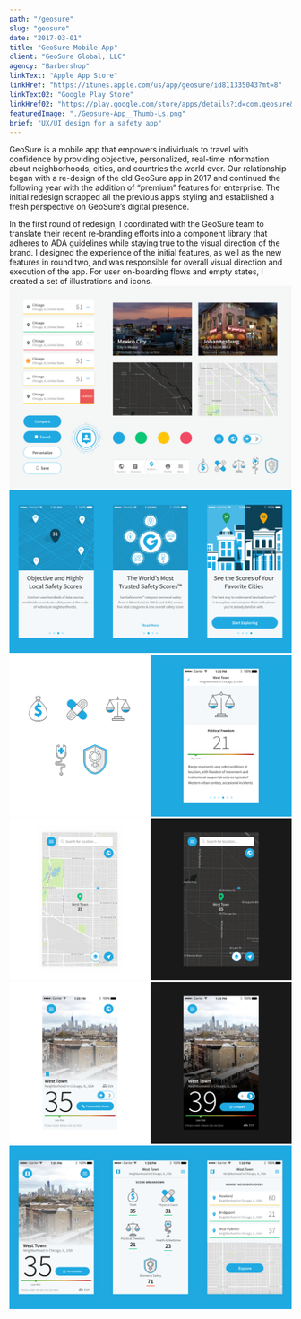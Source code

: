 ```yaml
---
path: "/geosure"
slug: "geosure"
date: "2017-03-01"
title: "GeoSure Mobile App"
client: "GeoSure Global, LLC"
agency: "Barbershop"
linkText: "Apple App Store"
linkHref: "https://itunes.apple.com/us/app/geosure/id811335043?mt=8"
linkText02: "Google Play Store"
linkHref02: "https://play.google.com/store/apps/details?id=com.geosure&hl=en_US"
featuredImage: "./Geosure-App__Thumb-Ls.png"
brief: "UX/UI design for a safety app"
---
```


GeoSure is a mobile app that empowers individuals to travel with confidence by providing objective, personalized, real-time information about neighborhoods, cities, and countries the world over. Our relationship began with a re-design of the old GeoSure app in 2017 and continued the following year with the addition of “premium” features for enterprise. The initial redesign scrapped all the previous app’s styling and established a fresh perspective on GeoSure’s digital presence.

In the first round of redesign, I coordinated with the GeoSure team to translate their recent re-branding efforts into a component library that adheres to ADA guidelines while staying true to the visual direction of the brand. I designed the experience of the initial features, as well as the new features in round two, and was responsible for overall visual direction and execution of the app. For user on-boarding flows and empty states, I created a set of illustrations and icons.
![Visual design style for the app](./images/GeoSure-Style-05.png 'Before diving into UI design, I established an overall flavor for the design direction.')
![Three onboarding screens](./images/GeoSure-Screens-Onboarding.png 'Onboarding is crucial for a product that presents otherwise esoteric information.')
![Custom icons, shown in context](./images/GeoSure-Icons-02.png 'Custom icons for broad safety categories.')
![Example of night and day modes](./images/GeoSure-NightMode-02.png )
![Another example of night and day modes](./images/GeoSure-NightMode-03.png 'The night mode feature allows users to avoid drawing attention to themselves.')
![Location details screens](./images/GeoSure-Screens-Location.png ' The Location Detail view puts the overall safety score front and center followed by supporting and related information.')